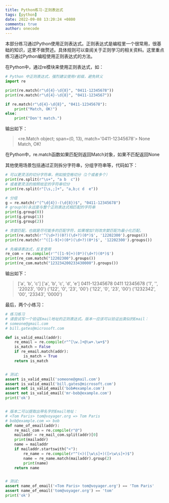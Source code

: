 ```yaml
---
title: Python练习-正则表达式
tags: [python]
date: 2022-09-08 13:20:24 +0800
comments: true
author: onecode
---
```

本部分练习通过Python使用正则表达式。正则表达式是编程里一个很常用，很基础的知识，这里不做赘述。具体规则可以查阅关于正则学习的相关资料。这里重点练习通过Python编程使用正则表达式的方法。
<!--more-->
在Python中，通过re模块来使用正则表达式，如：
```python
# Python 中正则表达式，强烈建议使用r前缀，避免转义
import re

print(re.match(r"\d{4}-\d{8}", "0411-12345678"))
print(re.match(r"\d{4}-\d{8}", "0411-1234567"))

if re.match(r"\d{4}-\d{8}", "0411-12345678"):
    print("Match, OK!")
else:
    print("Don't match.")
```
输出如下：
> <re.Match object; span=(0, 13), match='0411-12345678'>
> None
> Match, OK!

在Python中，re.match函数如果匹配则返回Match对象，如果不匹配返回None

其他使用场景包括通过正则拆分字符串，分组字符串等，代码如下：
```python
# 可以更灵活的切分字符串，例如按空格切分（1个或者多个）
print(re.split(r"\s+", "a b  c"))
# 或者更灵活的按照给定的字符串切分
print(re.split(r"[\s,;]+", "a,b;c d  e"))

# 分组
g = re.match(r"(^\d{4})-(\d{8})$", "0411-12345678")
# group(0)永远是与整个正则表达式相匹配的字符串
print(g.group(0))
print(g.group(1))
print(g.group(2))

# 贪婪匹配，也就是尽可能多的匹配字符，如果增加?则改贪婪匹配为最小化匹配。
print(re.match(r'^(\d+?)(0?)(\d+?)(0*)$', '12202300').groups())
print(re.match(r'^([1-9]+)(0*)(\d+?)(0*)$', '12202300').groups())

# 先编译表达式，反复使用
re_com = re.compile(r'^([1-9]+)(0*)(\d+?)(0*)$')
print(re_com.match("12202300").groups())
print(re_com.match("123234200233430000").groups())
```
输出如下：
> ['a', 'b', 'c']
> ['a', 'b', 'c', 'd', 'e']
> 0411-12345678
> 0411
> 12345678
> ('1', '', '22023', '00')
> ('122', '0', '23', '00')
> ('122', '0', '23', '00')
> ('1232342', '00', '23343', '0000')

最后，两个小练习：

```python
# 练习练习
# 请尝试写一个验证Email地址的正则表达式。版本一应该可以验证出类似的Email：
# someone@gmail.com
# bill.gates@microsoft.com

def is_valid_email(addr):
    re_email = re.compile(r"^[\w.]+@\w+.\w+$")
    is_match = False
    if re_email.match(addr):
        is_match = True
    return is_match


# 测试:
assert is_valid_email('someone@gmail.com')
assert is_valid_email('bill.gates@microsoft.com')
assert not is_valid_email('bob#example.com')
assert not is_valid_email('mr-bob@example.com')
print('ok')


# 版本二可以提取出带名字的Email地址：
# <Tom Paris> tom@voyager.org => Tom Paris
# bob@example.com => bob
def name_of_email(addr):
    re_mail_com = re.compile(r"@")
    mailaddr = re_mail_com.split(addr)[0]
    print(mailaddr)
    name = mailaddr
    if mailaddr.startswith("<"):
        re_name = re.compile(r"^(<)([\w\s]+)([>\w\s]+)$")
        name = re_name.match(mailaddr).group(2)
        print(name)
    return name


# 测试:
assert name_of_email('<Tom Paris> tom@voyager.org') == 'Tom Paris'
assert name_of_email('tom@voyager.org') == 'tom'
print('ok')
```
